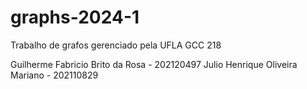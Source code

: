 # graphs-2024-1
Trabalho de grafos gerenciado pela UFLA GCC 218

Guilherme Fabricio Brito da Rosa - 202120497
Julio Henrique Oliveira Mariano - 202110829
